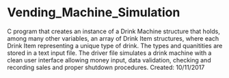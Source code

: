# Vending_Machine_Simulation
C program that creates an instance of a Drink Machine structure that holds, among many other variables, an array of Drink Item structures, where each Drink Item representing a unique type of drink.  The types and quanitities are stored in a text input file.  The driver file simulates a drink machine with a clean user interface allowing money input, data validation, checking and recording sales and proper shutdown procedures.  Created: 10/11/2017
